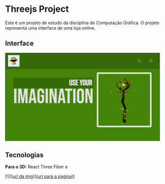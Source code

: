 # Threejs Project

Este é um projeto de estudo da disciplina de Computação Gráfica. O projeto representa uma interface de uma loja online.

## Interface

![Interface da aplicação](https://github.com/wTornich/three-js-project/blob/main/imgs/interface.png?raw=true)

## Tecnologias

**Para o 3D:** React Three Fiber e 

[![]([url da img](https://github.com/wTornich/three-js-project/blob/main/imgs/ver_aplicacao.png?raw=true))]([url para a pagina](https://three-js-project-three.vercel.app))]
